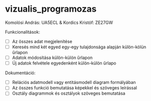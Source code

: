 # vizualis_programozas
Komolósi András: UA5ECL & Kordics Kristóf: ZE27GW

Funkcionalitások:
 - [ ] Az összes adat megjelenítése
 - [ ] Keresés mind két egyed egy-egy tulajdonsága alapján külön-kölün űrlapon
 - [ ] Adatok módosítása külön-külön űrlapon
 - [ ] Új adatok felvétele egyedenként külön-külön űrlapo

Dokumentáció:
 - [ ] Relációs adatmodell vagy entitásmodell diagram formályában 
 - [ ] Az összes funkció bemutatása képekkel és szöveges leírással
 - [ ] Osztály diagrammok és osztályok szöveges bemutatása
